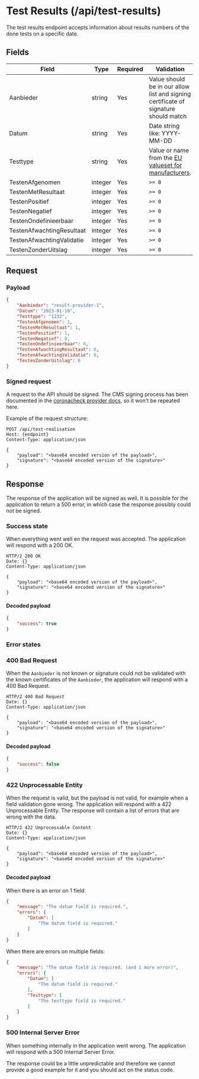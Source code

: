 # Test Results (/api/test-results)

The test results endpoint accepts information about results numbers of the done tests on a specific date.

## Fields

| Field                     | Type    | Required | Validation                                                                                                                                |
|---------------------------|---------|----------|-------------------------------------------------------------------------------------------------------------------------------------------|
| Aanbieder                 | string  | Yes      | Value should be in our allow list and signing certificate of signature should match                                                       |
| Datum                     | string  | Yes      | Date string like: YYYY-MM-DD                                                                                                              |
| Testtype                  | string  | Yes      | Value or name from the [EU valueset for manufacturers](https://github.com/ehn-dcc-development/eu-dcc-valuesets/blob/main/test-manf.json). |
| TestenAfgenomen           | integer | Yes      | `>= 0`                                                                                                                                    |
| TestenMetResultaat        | integer | Yes      | `>= 0`                                                                                                                                    |
| TestenPositief            | integer | Yes      | `>= 0`                                                                                                                                    |
| TestenNegatief            | integer | Yes      | `>= 0`                                                                                                                                    |
| TestenOndefinieerbaar     | integer | Yes      | `>= 0`                                                                                                                                    |
| TestenAfwachtingResultaat | integer | Yes      | `>= 0`                                                                                                                                    |
| TestenAfwachtingValidatie | integer | Yes      | `>= 0`                                                                                                                                    |
| TestenZonderUitslag       | integer | Yes      | `>= 0`                                                                                                                                    |

## Request

### Payload
```json
{
    "Aanbieder": "result-provider-1",
    "Datum": "2023-01-10",
    "Testtype": "1232",
    "TestenAfgenomen": 1,
    "TestenMetResultaat": 1,
    "TestenPositief": 1,
    "TestenNegatief": 0,
    "TestenOndefinieerbaar": 0,
    "TestenAfwachtingResultaat": 0,
    "TestenAfwachtingValidatie": 0,
    "TestenZonderUitslag": 0
}
```


### Signed request
A request to the API should be signed. The CMS signing process has been documented in the [coronacheck provider docs](https://github.com/minvws/nl-covid19-coronacheck-provider-docs/blob/main/docs/providing-events-by-digid.md#cms-signature-algorithm), so it won't be repeated here.

Example of the request structure:
````
POST /api/test-realisation
Host: {endpoint}
Content-Type: application/json

{
    "payload": "<base64 encoded version of the payload>",
    "signature": "<base64 encoded version of the signature>"
}
````

## Response
The response of the application will be signed as well. It is possible for the application to return a 500 error, in which case the response possibly could not be signed.

### Success state
When everything went well en the request was accepted. The application will respond with a 200 OK.
````
HTTP/2 200 OK
Date: {}
Content-Type: application/json

{
    "payload": "<base64 encoded version of the payload>",
    "signature": "<base64 encoded version of the signature>"
}
````

#### Decoded payload
```json
{
    "success": true
}
```


### Error states
### 400 Bad Request
When the `Aanbieder` is not known or signature could not be validated with the known certificates of the `Aanbieder`, the application will respond with a 400 Bad Request.

````
HTTP/2 400 Bad Request
Date: {}
Content-Type: application/json

{
    "payload": "<base64 encoded version of the payload>",
    "signature": "<base64 encoded version of the signature>"
}
````

#### Decoded payload
```json
{
    "success": false
}
```


### 422 Unprocessable Entity
When the request is valid, but the payload is not valid, for example when a field validation gone wrong. The application will respond with a 422 Unprocessable Entity. The response will contain a list of errors that are wrong with the data.

````
HTTP/2 422 Unprocessable Content
Date: {}
Content-Type: application/json

{
    "payload": "<base64 encoded version of the payload>",
    "signature": "<base64 encoded version of the signature>"
}
````

#### Decoded payload
When there is an error on 1 field:
```json
{
    "message": "The datum field is required.",
    "errors": {
        "Datum": [
            "The datum field is required."
        ]
    }
}
```

When there are errors on multiple fields:
```json
{
    "message": "The datum field is required. (and 1 more error)",
    "errors": {
        "Datum": [
            "The datum field is required."
        ],
        "Testtype": [
            "The testtype field is required."
        ]
    }
}
```

### 500 Internal Server Error
When something internally in the application went wrong. The application will respond with a 500 Internal Server Error.

The response could be a little unpredictable and therefore we cannot provide a good example for it and you should act on the status code.
